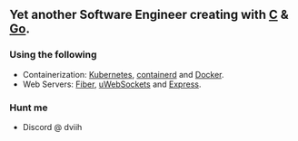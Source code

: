Yet another Software Engineer creating with [C](https://en.wikipedia.org/wiki/C_(programming_language)) & [Go](https://go.dev/).
---
### Using the following
- Containerization: [Kubernetes](https://kubernetes.io/), [containerd](https://containerd.io) and [Docker](https://www.docker.com/).
- Web Servers: [Fiber](https://github.com/gofiber/fiber), [uWebSockets](https://github.com/uNetworking/uWebSockets) and [Express](https://expressjs.com/).
### Hunt me
- Discord @ dviih
